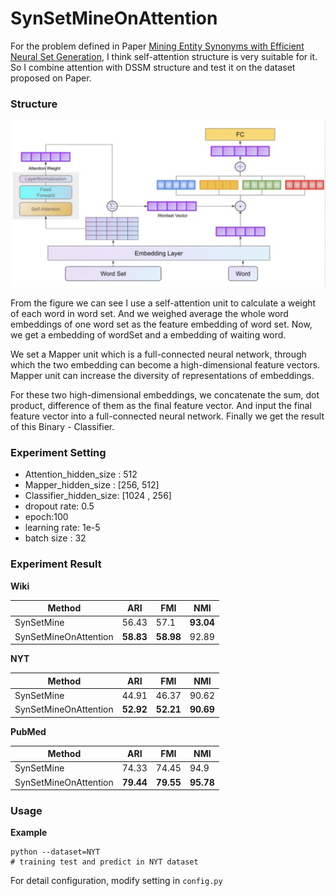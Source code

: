 # SynSetMineOnAttention
For the problem defined in Paper [Mining Entity Synonyms with Efficient Neural Set Generation](https://arxiv.org/pdf/1811.07032.pdf), I think self-attention structure is very suitable for it. So I combine attention with DSSM structure and test it on the dataset proposed on Paper.



### Structure

![image-20210111100422291](assets/image-20210111100422291.png)

From the figure we can see I use a self-attention unit to calculate a  weight of each word in word set. And we weighed average the whole word embeddings of one word set as the feature embedding of word set.  Now, we get a embedding of wordSet and a embedding of waiting word. 

We set a Mapper unit which is a full-connected neural network, through which the two embedding can become a high-dimensional feature vectors. Mapper unit can increase the diversity of representations of embeddings. 

For these two high-dimensional embeddings, we concatenate the sum, dot product, difference of them as the final feature vector. And input the final feature vector into a full-connected neural network. Finally we get the result of this Binary - Classifier.



### Experiment Setting

- Attention_hidden_size : 512
- Mapper_hidden_size : [256, 512]
- Classifier_hidden_size: [1024 , 256]
- dropout rate: 0.5
- epoch:100
- learning rate: 1e-5
- batch size : 32



### Experiment Result

**Wiki**

| Method                | ARI       | FMI       | NMI       |
| --------------------- | --------- | --------- | --------- |
| SynSetMine            | 56.43     | 57.1      | **93.04** |
| SynSetMineOnAttention | **58.83** | **58.98** | 92.89     |



**NYT**

| Method                | ARI       | FMI       | NMI       |
| --------------------- | --------- | --------- | --------- |
| SynSetMine            | 44.91     | 46.37     | 90.62     |
| SynSetMineOnAttention | **52.92** | **52.21** | **90.69** |



**PubMed**

| Method                | ARI       | FMI       | NMI       |
| --------------------- | --------- | --------- | --------- |
| SynSetMine            | 74.33     | 74.45     | 94.9      |
| SynSetMineOnAttention | **79.44** | **79.55** | **95.78** |



### Usage

**Example**

```shell
python --dataset=NYT
# training test and predict in NYT dataset
```

For detail configuration, modify setting in `config.py​`

